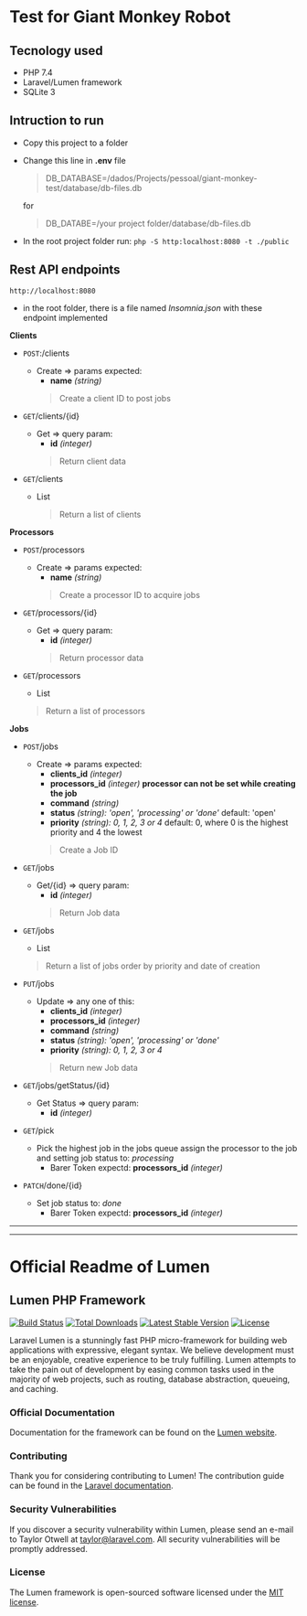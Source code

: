 # Test for Giant Monkey Robot

## Tecnology used
- PHP 7.4
- Laravel/Lumen framework
- SQLite 3

## Intruction to run

- Copy this project to a folder 

- Change this line in **.env** file 

  > DB_DATABASE=/dados/Projects/pessoal/giant-monkey-test/database/db-files.db 

  for 

  > DB_DATABE=/your project folder/database/db-files.db

- In the root project folder run: `php -S http:localhost:8080 -t ./public`

## Rest API endpoints
`http://localhost:8080`

- in the root folder, there is a file named *Insomnia.json* with these endpoint implemented


**Clients**

- `POST`:/clients
  + Create => params expected: 
    - **name** *(string)*
    > Create a client ID to post jobs 

- `GET`/clients/{id}
  + Get => query param: 
    - **id** *(integer)*
    > Return client data

- `GET`/clients
  + List 
    > Return a list of clients

**Processors**

- `POST`/processors
  + Create => params expected: 
    - **name** *(string)*
    > Create a processor ID to acquire jobs 

- `GET`/processors/{id} 
  + Get => query param:
    - **id** *(integer)*
    > Return processor data

- `GET`/processors
  + List 
  > Return a list of processors

**Jobs**

- `POST`/jobs
  + Create => params expected: 
    - **clients_id**        *(integer)*
    - **processors_id**     *(integer)* **processor can not be set while creating the job**
    - **command**           *(string)*
    - **status**            *(string): 'open', 'processing' or 'done'* default: 'open'
    - **priority**          *(string): 0, 1, 2, 3 or 4* default: 0, where 0 is the highest priority and 4 the lowest
    > Create a Job ID

- `GET`/jobs
  + Get/{id} => query param:
    - **id** *(integer)*
    > Return Job data

- `GET`/jobs
  + List 
  > Return a list of jobs order by priority and date of creation

- `PUT`/jobs
  + Update => any one of this:
    - **clients_id**        *(integer)*
    - **processors_id**     *(integer)*
    - **command**           *(string)*
    - **status**            *(string): 'open', 'processing' or 'done'*
    - **priority**          *(string): 0, 1, 2, 3 or 4*
    > Return new Job data

- `GET`/jobs/getStatus/{id}
  + Get Status => query param:
    - **id** *(integer)*

- `GET`/pick
  + Pick the highest job in the jobs queue assign the processor to the job and setting job status to: *processing*
    - Barer Token expectd: **processors_id** *(integer)*

- `PATCH`/done/{id}
  + Set job status to: *done*
    - Barer Token expectd: **processors_id** *(integer)*

---
---

# Official Readme of Lumen

## Lumen PHP Framework

[![Build Status](https://travis-ci.org/laravel/lumen-framework.svg)](https://travis-ci.org/laravel/lumen-framework)
[![Total Downloads](https://poser.pugx.org/laravel/lumen-framework/d/total.svg)](https://packagist.org/packages/laravel/lumen-framework)
[![Latest Stable Version](https://poser.pugx.org/laravel/lumen-framework/v/stable.svg)](https://packagist.org/packages/laravel/lumen-framework)
[![License](https://poser.pugx.org/laravel/lumen-framework/license.svg)](https://packagist.org/packages/laravel/lumen-framework)

Laravel Lumen is a stunningly fast PHP micro-framework for building web applications with expressive, elegant syntax. We believe development must be an enjoyable, creative experience to be truly fulfilling. Lumen attempts to take the pain out of development by easing common tasks used in the majority of web projects, such as routing, database abstraction, queueing, and caching.

### Official Documentation

Documentation for the framework can be found on the [Lumen website](https://lumen.laravel.com/docs).

### Contributing

Thank you for considering contributing to Lumen! The contribution guide can be found in the [Laravel documentation](https://laravel.com/docs/contributions).

### Security Vulnerabilities

If you discover a security vulnerability within Lumen, please send an e-mail to Taylor Otwell at taylor@laravel.com. All security vulnerabilities will be promptly addressed.

### License

The Lumen framework is open-sourced software licensed under the [MIT license](https://opensource.org/licenses/MIT).
